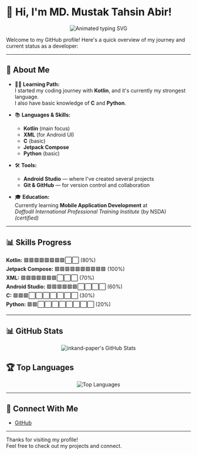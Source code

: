 # 👋 Hi, I'm MD. Mustak Tahsin Abir!

<p align="center">
  <img src="https://readme-typing-svg.demolab.com?font=Fira+Code&size=28&pause=1000&color=F7981A&center=true&vCenter=true&width=900&lines=Mobile+App+Developer;Kotlin;Xml;Jetpack+Compose;C;Python;Android+Studio+User;Learning+Every+Day!" alt="Animated typing SVG">
</p>

Welcome to my GitHub profile! Here's a quick overview of my journey and current status as a developer:

---

## 🚀 About Me

- 🧑‍💻 **Learning Path:**  
  I started my coding journey with **Kotlin**, and it's currently my strongest language.  
  I also have basic knowledge of **C** and **Python**.

- 📚 **Languages & Skills:**  
  - **Kotlin** (main focus)
  - **XML** (for Android UI)
  - **C** (basic)
  - **Jetpack Compose**
  - **Python** (basic)

- 🛠️ **Tools:**  
  - **Android Studio** — where I've created several projects
  - **Git & GitHub** — for version control and collaboration

- 🎓 **Education:**  
  Currently learning **Mobile Application Development** at  
  *Daffodil International Professional Training Institute* (by NSDA)  
  _(certified)_

---

## 📊 Skills Progress

**Kotlin:** 🟩🟩🟩🟩🟩🟩🟩🟩⬜⬜ (80%)  
**Jetpack Compose:** 🟩🟩🟩🟩🟩🟩🟩🟩🟩🟩 (100%)  
**XML:** 🟩🟩🟩🟩🟩🟩🟩⬜⬜⬜ (70%)  
**Android Studio:** 🟩🟩🟩🟩🟩🟩⬜⬜⬜⬜ (60%)  
**C:** 🟩🟩🟩⬜⬜⬜⬜⬜⬜⬜ (30%)  
**Python:** 🟩🟩⬜⬜⬜⬜⬜⬜⬜⬜ (20%)

---

## 📊 GitHub Stats

<p align="center">
  <img src="https://github-readme-stats.vercel.app/api?username=inkand-paper&show_icons=true&theme=radical" alt="inkand-paper's GitHub Stats"/>
</p>


## 🏆 Top Languages

<p align="center">
  <img src="https://github-readme-stats.vercel.app/api/top-langs/?username=inkand-paper&layout=compact&theme=radical" alt="Top Languages"/>
</p>

---

## 🔗 Connect With Me

- [GitHub](https://github.com/inkand-paper)

---

Thanks for visiting my profile!  
Feel free to check out my projects and connect.
